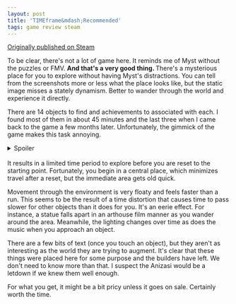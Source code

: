 ```yaml
---
layout: post
title: 'TIMEframe&mdash;Recommended'
tags: game review steam
---
```


[Originally published on Steam](https://steamcommunity.com/id/jlericson/recommended/340270/)


 To be clear, there's not a lot of game here. It reminds me of Myst without the puzzles or FMV.
 <b>
  And that's a very good thing.
 </b>
 There's a mysterious place for you to explore without having Myst's distractions. You can tell from the screenshots more or less what the place looks like, but the static image misses a stately dynamism. Better to wander through the world and experience it directly.
 

 

 There are 14 objects to find and achievements to associated with each. I found most of them in about 45 minutes and the last three when I came back to the game a few months later. Unfortunately, the gimmick of the game makes this task annoying.
<details><summary>Spoiler</summary>
  <span>
   An approaching comet is about to destroy the world.
  </span>
</details><br/>
 It results in a limited time period to explore before you are reset to the starting point. Fortunately, you begin in a central place, which minimizes travel after a reset, but the immediate area gets old quick.
 

 

 Movement through the environment is very floaty and feels faster than a run. This seems to be the result of a time distortion that causes time to pass slower for other objects than it does for you. It's an eerie effect. For instance, a statue falls apart in an arthouse film manner as you wander around the area. Meanwhile, the lighting changes over time as does the music when you approach an object.
 

 

 There are a few bits of text (once you touch an object), but they aren't as interesting as the world they are trying to augment. It's clear that these things were placed here for some purpose and the builders have left. We don't need to know more than that. I suspect the Anizasi would be a letdown if we knew them well enough.
 

 

 

 For what you get, it might be a bit pricy unless it goes on sale. Certainly worth the time.
